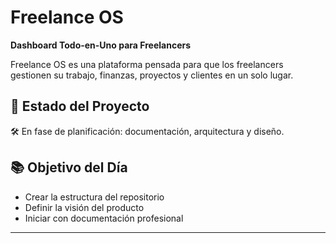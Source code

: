 # Freelance OS

**Dashboard Todo-en-Uno para Freelancers**

Freelance OS es una plataforma pensada para que los freelancers gestionen su trabajo, finanzas, proyectos y clientes en un solo lugar.

## 🚀 Estado del Proyecto
🛠️ En fase de planificación: documentación, arquitectura y diseño.

## 📚 Objetivo del Día
- Crear la estructura del repositorio
- Definir la visión del producto
- Iniciar con documentación profesional

---
